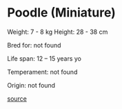 # Poodle (Miniature)

Weight: 7 - 8 kg
Height: 28 - 38 cm

Bred for: not found 

Life span: 12 – 15 years yo

Temperament: not found

Origin: not found

[source](https://api.thedogapi.com/v1/breeds/196)
